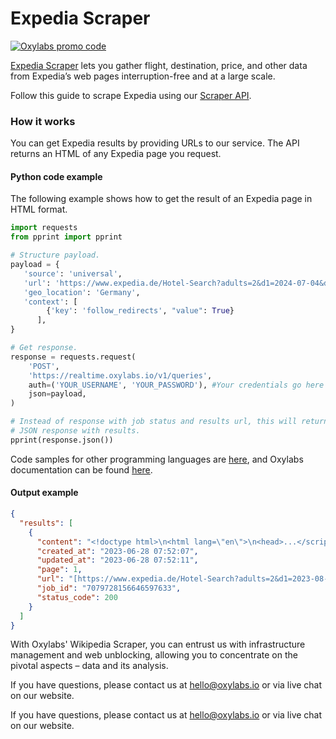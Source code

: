 # Expedia Scraper

[![Oxylabs promo code](https://user-images.githubusercontent.com/129506779/250792357-8289e25e-9c36-4dc0-a5e2-2706db797bb5.png)](https://oxylabs.go2cloud.org/aff_c?offer_id=7&aff_id=877&url_id=112)

[Expedia Scraper](https://oxylabs.io/products/scraper-api/web/expedia) lets you gather flight, destination, price, and other data from Expedia’s web pages interruption-free and at a large scale. 

Follow this guide to scrape Expedia using our [Scraper API](https://oxylabs.io/products/scraper-api). 

### How it works

You can get Expedia results by providing URLs to our service. The API returns an HTML of any Expedia page you request.

#### Python code example

The following example shows how to get the result of an Expedia page in HTML format.

```python
import requests
from pprint import pprint

# Structure payload.
payload = {
   'source': 'universal',
   'url': 'https://www.expedia.de/Hotel-Search?adults=2&d1=2024-07-04&d2=2024-07-06&destination=Frankfurt%2C%20Deutschland%20%28FRA-Frankfurt%20Intl.%29&endDate=2024-07-06&flexibility=7_DAY&latLong=50.050978%2C8.571705&regionId=4280902&rooms=1&semdtl=&sort=RECOMMENDED&startDate=2024-07-04&theme=&useRewards=false&userIntent=',
   'geo_location': 'Germany',
   'context': [
        {'key': 'follow_redirects', "value": True}
      ],
}

# Get response.
response = requests.request(
    'POST',
    'https://realtime.oxylabs.io/v1/queries',
    auth=('YOUR_USERNAME', 'YOUR_PASSWORD'), #Your credentials go here
    json=payload,
)

# Instead of response with job status and results url, this will return the
# JSON response with results.
pprint(response.json())
```

Code samples for other programming languages are [here](https://github.com/oxylabs/expedia-scraper/tree/main/code%20examples), and Oxylabs documentation can be found [here](https://developers.oxylabs.io/scraper-apis/web-scraper-api).

#### Output example

```json
{
  "results": [
    {
      "content": "<!doctype html>\n<html lang=\"en\">\n<head>...</script></body>\n</html>\n",
      "created_at": "2023-06-28 07:52:07",
      "updated_at": "2023-06-28 07:52:11",
      "page": 1,
      "url": "[https://www.expedia.de/Hotel-Search?adults=2&d1=2023-08-01&d2=2023-08-02&destination=Tokyo,%20Japan%20(TYO-All%20Airports)&endDate=2023-08-02&latLong=35.680131276405085,139.82394640095592&regionId=613...](https://www.expedia.de/Hotel-Search?adults=2&d1=2024-07-04&d2=2024-07-06&destination=Frankfurt%2C%20Deutschland%20%28FRA-Frankfurt%20Intl.%29&endDate=2024-07-06&flexibility=7_DAY&latLong=50.050978%2C8.571705&regionId=4280902&rooms=1&semdtl=&sort=RECOMMENDED&startDate=2024-07-04&theme=&useRewards=false&userIntent=)",
      "job_id": "7079728156646597633",
      "status_code": 200
    }
  ]
}
```

With Oxylabs' Wikipedia Scraper, you can entrust us with infrastructure management and web unblocking, allowing you to concentrate on the pivotal aspects – data and its analysis.

If you have questions, please contact us at hello@oxylabs.io or via live chat on our website.

If you have questions, please contact us at hello@oxylabs.io or via live chat on our website.

